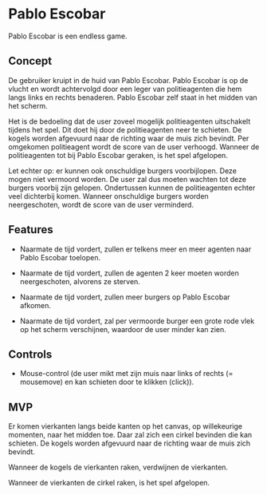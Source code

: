 # Pablo Escobar

Pablo Escobar is een endless game.

## Concept

De gebruiker kruipt in de huid van Pablo Escobar. Pablo Escobar is op de vlucht en wordt achtervolgd door een leger van politieagenten die hem langs links en rechts benaderen. Pablo Escobar zelf staat in het midden van het scherm.

Het is de bedoeling dat de user zoveel mogelijk politieagenten uitschakelt tijdens het spel. Dit doet hij door de politieagenten neer te schieten. De kogels worden afgevuurd naar de richting waar de muis zich bevindt. Per omgekomen politieagent wordt de score van de user verhoogd. Wanneer de politieagenten tot bij Pablo Escobar geraken, is het spel afgelopen.

Let echter op: er kunnen ook onschuldige burgers voorbijlopen. Deze mogen niet vermoord worden. De user zal dus moeten wachten tot deze burgers voorbij zijn gelopen. Ondertussen kunnen de politieagenten echter veel dichterbij komen. Wanneer onschuldige burgers worden neergeschoten, wordt de score van de user verminderd.

## Features

- Naarmate de tijd vordert, zullen er telkens meer en meer agenten naar Pablo Escobar toelopen.

- Naarmate de tijd vordert, zullen de agenten 2 keer moeten worden neergeschoten, alvorens ze sterven.

- Naarmate de tijd vordert, zullen meer burgers op Pablo Escobar afkomen.

- Naarmate de tijd vordert, zal per vermoorde burger een grote rode vlek op het scherm verschijnen, waardoor de user minder kan zien.

## Controls

- Mouse-control (de user mikt met zijn muis naar links of rechts (= mousemove) en kan schieten door te klikken (click)).


## MVP

Er komen vierkanten langs beide kanten op het canvas, op willekeurige momenten, naar het midden toe. Daar zal zich een cirkel bevinden die kan schieten. De kogels worden afgevuurd naar de richting waar de muis zich bevindt. 

Wanneer de kogels de vierkanten raken, verdwijnen de vierkanten. 

Wanneer de vierkanten de cirkel raken, is het spel afgelopen.
